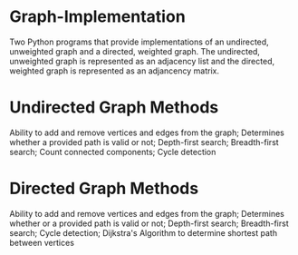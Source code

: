# Graph-Implementation

Two Python programs that provide implementations of an undirected, unweighted graph and a directed, weighted graph. The undirected, unweighted graph is represented as an adjacency list and the directed, weighted graph is represented as an adjancency matrix.

# Undirected Graph Methods
Ability to add and remove vertices and edges from the graph; Determines whether a provided path is valid or not; Depth-first search; Breadth-first search; Count connected components; Cycle detection

# Directed Graph Methods
Ability to add and remove vertices and edges from the graph; Determines whether or a provided path is valid or not; Depth-first search; Breadth-first search; Cycle detection; Dijkstra's Algorithm to determine shortest path between vertices

